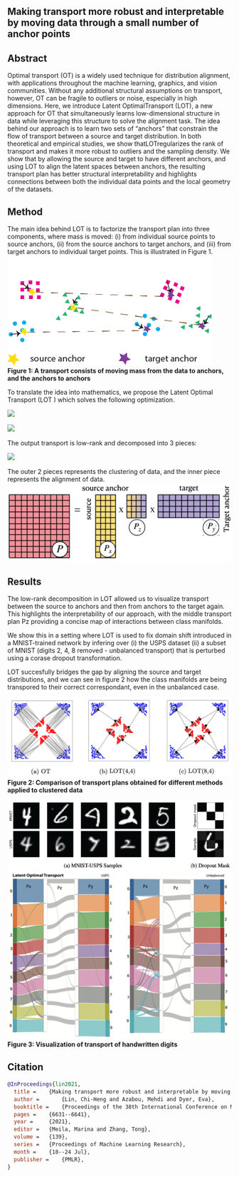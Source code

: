 ## Making transport more robust and interpretable by moving data through a small number of anchor points

## Abstract
Optimal transport (OT) is a widely used technique for distribution alignment, with applications throughout the machine learning, graphics, and vision communities. Without any additional structural assumptions on transport, however, OT can be fragile to outliers or noise, especially in high dimensions. Here, we introduce Latent OptimalTransport (LOT), a new approach for OT that simultaneously learns low-dimensional structure in data while leveraging this structure to solve the alignment task.  The idea behind our approach is to learn two sets of “anchors” that constrain the flow of transport between a source and target distribution. In both theoretical and empirical studies, we show thatLOTregularizes the rank of transport and makes it more robust to outliers and the sampling density. We show that by allowing the source and target to have different anchors, and using LOT to align the latent spaces between anchors,  the resulting transport plan has better structural interpretability and highlights connections between both the individual data points and the local geometry of the datasets.

## Method
The main idea behind LOT is to factorize the transport plan into three components, where mass is moved: (i) from individual source points to source anchors, (ii) from the source anchors to target anchors, and (iii) from target anchors to individual target points. This is illustrated in Figure 1.
![](imgs/illus.png)
**Figure 1: A transport consists of moving mass from the data to anchors, and the anchors to anchors**

To translate the idea into mathematics, we propose the Latent Optimal Transport (LOT ) which solves the following optimization.

![](https://latex.codecogs.com/svg.latex?\min_{\mathbf{P},z}\langle&space;\mathbf{P}_x,\mathbf{C}_x\rangle&space;&plus;&space;\langle&space;\mathbf{P}_z,\mathbf{C}_z\rangle&space;&plus;&space;\langle&space;\mathbf{P}_y,\mathbf{C}_y\rangle)

![](https://latex.codecogs.com/svg.latex?s.t.~\mathbf{P}_x1=\mu,~\mathbf{P}^T_y1=\nu,~\mathbf{P}^T_x1=z_x,~\mathbf{P}_y1=z_y,~\mathbf{P}_z1=z_x,~\mathbf{P}^T_z1=z_y)

The output transport is low-rank and decomposed into 3 pieces:

![](https://latex.codecogs.com/svg.latex?\mathbf{P}=\mathbf{P}_{x}%20\operatorname{diag}\left(\mathbf{u}_{z}^{-1}\right)%20\mathbf{P}_{z}%20\operatorname{diag}\left(\mathbf{v}_{z}^{-1}\right)%20\mathbf{P}_{y})

The outer 2 pieces represents the clustering of data, and the inner piece represents the alignment of data.
![](imgs/lott.png)

## Results
The low-rank decomposition in LOT allowed us to visualize transport between the source to anchors and then from anchors to the target again. This highlights the interpretability of our approach, with the middle transport plan Pz providing a concise map of interactions between class manifolds. 

We show this in a setting where LOT is used to fix domain shift introduced in a MNIST-trained network by infering over (i) the USPS dataset (ii) a subset of MNIST (digits 2, 4, 8 removed - unbalanced transport) that is perturbed using a corase dropout transformation.

LOT succesfully bridges the gap by aligning the source and target distributions, and we can see in figure 2 how the class manifolds are being transpored to their correct correspondant, even in the unbalanced case.

![](imgs/figure1_red.png)
**Figure 2: Comparison of transport plans obtained for different methods applied to clustered data**

![](imgs/minist.png)
![](imgs/figure2.png)
**Figure 3: Visualization of transport of handwritten digits**

## Citation

```bibtex
@InProceedings{lin2021,
  title = 	 {Making transport more robust and interpretable by moving data through a small number of anchor points},
  author =       {Lin, Chi-Heng and Azabou, Mehdi and Dyer, Eva},
  booktitle = 	 {Proceedings of the 38th International Conference on Machine Learning},
  pages = 	 {6631--6641},
  year = 	 {2021},
  editor = 	 {Meila, Marina and Zhang, Tong},
  volume = 	 {139},
  series = 	 {Proceedings of Machine Learning Research},
  month = 	 {18--24 Jul},
  publisher =    {PMLR},
}
```
